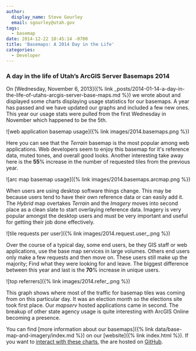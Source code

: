 ```yaml
---
author:
  display_name: Steve Gourley
  email: sgourley@utah.gov
tags:
  - basemap
date: 2014-12-22 10:45:14 -0700
title: 'Basemaps: A 2014 Day in the Life'
categories:
  - Developer
---
```

### A day in the life of Utah’s ArcGIS Server Basemaps 2014


On [Wednesday, November 6, 2013]({% link _posts/2014-01-14-a-day-in-the-life-of-utahs-arcgis-server-base-maps.md %}) we wrote about and displayed some charts displaying usage statistics for our basemaps. A year has passed and we have updated our graphs and included a few new ones. This year our usage stats were pulled from the first Wednesday in November which happened to be the 5th.

![web application basemap usage]({% link images/2014.basemaps.png %})

Here you can see that the _Terrain_ basemap is the most popular among web applications. Web developers seem to enjoy this basemap for it&#39;s reference data, muted tones, and overall good looks.  Another interesting take away here is the **55**% increase in the number of requested tiles from the previous year.

![arc map basemap usage]({% link images/2014.basemaps.arcmap.png %})

When users are using desktop software things change. This may be because users tend to have their own reference data or can easily add it. The _Hybrid_ map overtakes _Terrain_ and the _Imagery_ moves into second place as a clean slate to start overlaying reference data. Imagery is very popular amongst the desktop users and must be very important and useful for getting their job done effectively.

![tile requests per user]({% link images/2014.request.user_.png %})

Over the course of a typical day, some end users, be they GIS staff or web applications, use the base map services in large volumes. Others end users only make a few requests and then move on. These users still make up the majority; Find what they were looking for and leave. The biggest difference between this year and last is the **70**% increase in unique users.

![top referrers]({% link images/2014.refer_.png %})

This graph shows where most of the traffic for basemap tiles was coming from on this particular day. It was an election month so the elections site took first place. Our _mapserv_ hosted applications came in second. The breakup of other state agency usage is quite interesting with ArcGIS Online becoming a presence.

You can find [more information about our basemaps]({% link data/base-map-and-imagery/index.md %}) on our [website]({% link index.html %}). If you want to [interact with these charts](https://steveoh.github.io/Charts), the are hosted on [GitHub](https://steveoh.github.io/Charts).
